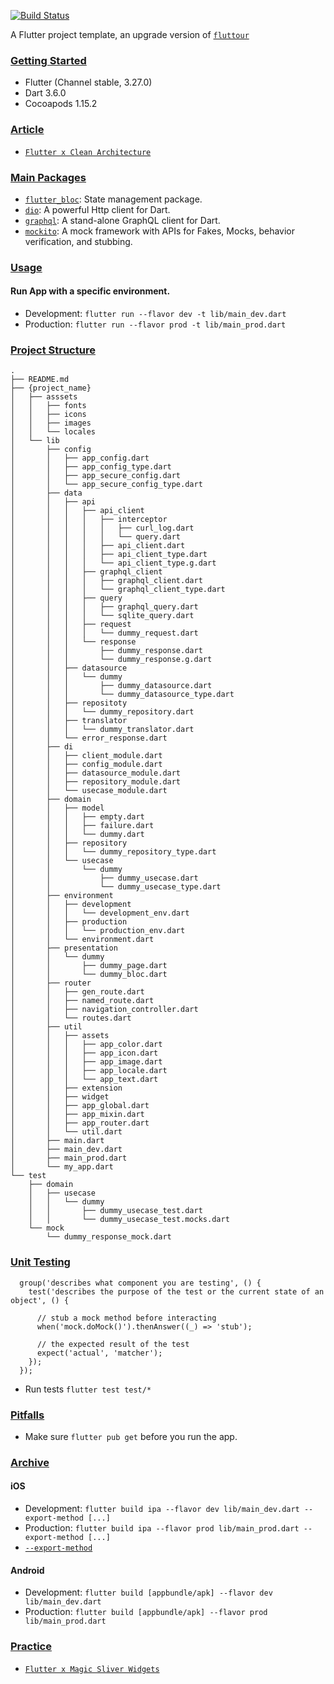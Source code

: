 [![Build Status](https://github.com/dubydu/fluttourII/actions/workflows/ci.yml/badge.svg)](https://github.com/dubydu/fluttourII/actions/workflows/ci.yml)

A Flutter project template, an upgrade version of [`fluttour`](https://github.com/dubydu/fluttour)

### [Getting Started](#getting-started)

* Flutter (Channel stable, 3.27.0)
* Dart 3.6.0
* Cocoapods 1.15.2

### [Article](#article)
* [`Flutter x Clean Architecture`](https://dubydu.medium.com/b53ce9e19d5a)

### [Main Packages](#main-packages)
* [`flutter_bloc`](https://pub.dev/packages/flutter_bloc): State management package.
* [`dio`](https://pub.dev/packages/dio): A powerful Http client for Dart.
* [`graphql`](https://pub.dev/packages/graphql): A stand-alone GraphQL client for Dart.
* [`mockito`](https://pub.dev/packages/mockito): A mock framework with APIs for Fakes, Mocks, behavior verification, and stubbing.

### [Usage](#usage)

#### Run App with a specific environment.
* Development: `flutter run --flavor dev -t lib/main_dev.dart`
* Production: `flutter run --flavor prod -t lib/main_prod.dart`

### [Project Structure](#project-structure)
```
.
├── README.md
├── {project_name}
│   ├── asssets
│   │   ├── fonts
│   │   ├── icons
│   │   ├── images
│   │   └── locales
│   └── lib
│       ├── config
│       │   ├── app_config.dart
│       │   ├── app_config_type.dart
│       │   ├── app_secure_config.dart
│       │   └── app_secure_config_type.dart
│       ├── data
│       │   ├── api
│       │   │   ├── api_client
│       │   │   │   ├── interceptor
│       │   │   │   │   ├── curl_log.dart
│       │   │   │   │   └── query.dart
│       │   │   │   ├── api_client.dart
│       │   │   │   ├── api_client_type.dart
│       │   │   │   └── api_client_type.g.dart
│       │   │   ├── graphql_client
│       │   │   │   ├── graphql_client.dart
│       │   │   │   └── graphql_client_type.dart
│       │   │   ├── query
│       │   │   │   ├── graphql_query.dart
│       │   │   │   └── sqlite_query.dart
│       │   │   ├── request
│       │   │   │   └── dummy_request.dart
│       │   │   └── response
│       │   │       ├── dummy_response.dart
│       │   │       └── dummy_response.g.dart
│       │   ├── datasource
│       │   │   └── dummy
│       │   │       ├── dummy_datasource.dart
│       │   │       └── dummy_datasource_type.dart
│       │   ├── repositoty
│       │   │   └── dummy_repository.dart
│       │   ├── translator
│       │   │   └── dummy_translator.dart
│       │   └── error_response.dart
│       ├── di
│       │   ├── client_module.dart
│       │   ├── config_module.dart
│       │   ├── datasource_module.dart
│       │   ├── repository_module.dart
│       │   └── usecase_module.dart
│       ├── domain
│       │   ├── model
│       │   │   ├── empty.dart
│       │   │   ├── failure.dart
│       │   │   └── dummy.dart
│       │   ├── repository
│       │   │   └── dummy_repository_type.dart
│       │   └── usecase
│       │       └── dummy
│       │           ├── dummy_usecase.dart
│       │           └── dummy_usecase_type.dart
│       ├── environment
│       │   ├── development
│       │   │   └── development_env.dart
│       │   ├── production
│       │   │   └── production_env.dart
│       │   └── environment.dart
│       ├── presentation
│       │   └── dummy
│       │       ├── dummy_page.dart
│       │       └── dummy_bloc.dart
│       ├── router
│       │   ├── gen_route.dart
│       │   ├── named_route.dart
│       │   ├── navigation_controller.dart
│       │   └── routes.dart
│       ├── util
│       │   ├── assets
│       │   │   ├── app_color.dart
│       │   │   ├── app_icon.dart
│       │   │   ├── app_image.dart
│       │   │   ├── app_locale.dart
│       │   │   └── app_text.dart
│       │   ├── extension
│       │   ├── widget
│       │   ├── app_global.dart
│       │   ├── app_mixin.dart
│       │   ├── app_router.dart
│       │   └── util.dart
│       ├── main.dart
│       ├── main_dev.dart
│       ├── main_prod.dart
│       └── my_app.dart
└── test
    ├── domain
    │   ├── usecase
    │   │   └── dummy
    │   │       ├── dummy_usecase_test.dart
    │   │       └── dummy_usecase_test.mocks.dart
    └── mock
        └── dummy_response_mock.dart
```

### [Unit Testing](#unit-testing)
```
  group('describes what component you are testing', () {
    test('describes the purpose of the test or the current state of an object', () {
    
      // stub a mock method before interacting
      when('mock.doMock()').thenAnswer((_) => 'stub');
      
      // the expected result of the test
      expect('actual', 'matcher');
    });
  });
```
- Run tests `flutter test test/*`

### [Pitfalls](#pitfalls)
- Make sure `flutter pub get` before you run the app.

### [Archive](#archive)
#### iOS
* Development: `flutter build ipa --flavor dev lib/main_dev.dart --export-method [...]`
* Production: `flutter build ipa --flavor prod lib/main_prod.dart --export-method [...]`
* [`--export-method`](https://docs.flutter.dev/deployment/ios#create-an-app-bundle)
#### Android
* Development: `flutter build [appbundle/apk] --flavor dev lib/main_dev.dart`
* Production: `flutter build [appbundle/apk] --flavor prod lib/main_prod.dart`

### [Practice](#practice)
- [`Flutter x Magic Sliver Widgets`](https://github.com/dubydu/magic-sliver)
